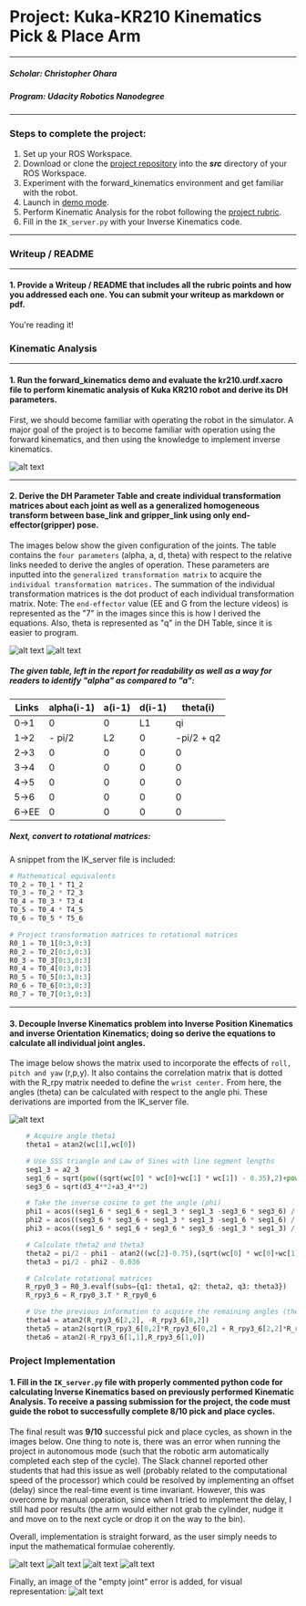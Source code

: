 # Project: Kuka-KR210 Kinematics Pick & Place Arm
___

##### Scholar: Christopher Ohara
##### Program: Udacity Robotics Nanodegree
___




### **Steps to complete the project:**  


1. Set up your ROS Workspace.
2. Download or clone the [project repository](https://github.com/udacity/RoboND-Kinematics-Project) into the ***src*** directory of your ROS Workspace.  
3. Experiment with the forward_kinematics environment and get familiar with the robot.
4. Launch in [demo mode](https://classroom.udacity.com/nanodegrees/nd209/parts/7b2fd2d7-e181-401e-977a-6158c77bf816/modules/8855de3f-2897-46c3-a805-628b5ecf045b/lessons/91d017b1-4493-4522-ad52-04a74a01094c/concepts/ae64bb91-e8c4-44c9-adbe-798e8f688193).
5. Perform Kinematic Analysis for the robot following the [project rubric](https://review.udacity.com/#!/rubrics/972/view).
6. Fill in the `IK_server.py` with your Inverse Kinematics code.


[//]: # (Image References)

[image1]: https://github.com/Ohara124c41/RoboND-Kinematics-Kuka-KR210/blob/master/images/Screenshot%20from%202017-09-24%2015-35-04.png?raw=true
[image2]: https://github.com/Ohara124c41/RoboND-Kinematics-Kuka-KR210/blob/master/images/001.jpg?raw=true
[image3]: https://github.com/Ohara124c41/RoboND-Kinematics-Kuka-KR210/blob/master/images/002.jpg?raw=true
[image4]: https://github.com/Ohara124c41/RoboND-Kinematics-Kuka-KR210/blob/master/images/003.jpg?raw=true
[image5]: https://github.com/Ohara124c41/RoboND-Kinematics-Kuka-KR210/blob/master/images/Screenshot%20from%202017-09-24%2015-27-42.png?raw=true
[image6]: https://github.com/Ohara124c41/RoboND-Kinematics-Kuka-KR210/blob/master/images/Screenshot%20from%202017-09-24%2015-31-08.png?raw=true
[image7]: https://github.com/Ohara124c41/RoboND-Kinematics-Kuka-KR210/blob/master/images/Screenshot%20from%202017-09-24%2015-32-11.png?raw=true
[image8]: https://github.com/Ohara124c41/RoboND-Kinematics-Kuka-KR210/blob/master/images/Screenshot%20from%202017-09-24%2015-32-57.png?raw=true
[image9]: https://github.com/Ohara124c41/RoboND-Kinematics-Kuka-KR210/blob/master/images/Screenshot%20from%202017-09-24%2015-36-24.png?raw=true



---
### Writeup / README
___

#### 1. Provide a Writeup / README that includes all the rubric points and how you addressed each one.  You can submit your writeup as markdown or pdf.  

You're reading it!

### Kinematic Analysis
___
#### 1. Run the forward_kinematics demo and evaluate the kr210.urdf.xacro file to perform kinematic analysis of Kuka KR210 robot and derive its DH parameters.

First, we should become familiar with operating the robot in the simulator. A major goal of the project is to become familiar with operation using the forward kinematics, and then using the knowledge to implement inverse kinematics.

![alt text][image1]

___
#### 2. Derive the DH Parameter Table and create individual transformation matrices about each joint as well as a generalized homogeneous transform between base_link and gripper_link using only end-effector(gripper) pose.

The images below show the given configuration of the joints. The table contains the `four parameters` (alpha, a, d, theta) with respect to the relative links needed to derive the angles of operation. These parameters are inputted into the `generalized transformation matrix` to acquire the `individual transformation matrices.` The summation of the individual transformation matrices is the dot product of each individual transformation matrix. Note: The `end-effector` value (EE and G from the lecture videos) is represented as the "7" in the images since this is how I derived the equations. Also, theta is represented as "q" in the DH Table, since it is easier to program.

![alt text][image2]
![alt text][image3]


##### The given table, left in the report for readability as well as a way for readers to identify "alpha" as compared to "a":
Links | alpha(i-1) | a(i-1) | d(i-1) | theta(i)
--- | --- | --- | --- | ---
0->1 | 0 | 0 | L1 | qi
1->2 | - pi/2 | L2 | 0 | -pi/2 + q2
2->3 | 0 | 0 | 0 | 0
3->4 |  0 | 0 | 0 | 0
4->5 | 0 | 0 | 0 | 0
5->6 | 0 | 0 | 0 | 0
6->EE | 0 | 0 | 0 | 0

##### Next, convert to rotational matrices:
A snippet from the IK_server file is included:

```python
# Mathematical equivalents
T0_2 = T0_1 * T1_2
T0_3 = T0_2 * T2_3
T0_4 = T0_3 * T3_4
T0_5 = T0_4 * T4_5
T0_6 = T0_5 * T5_6

# Project transformation matrices to rotational matrices
R0_1 = T0_1[0:3,0:3]
R0_2 = T0_2[0:3,0:3]
R0_3 = T0_3[0:3,0:3]
R0_4 = T0_4[0:3,0:3]
R0_5 = T0_5[0:3,0:3]
R0_6 = T0_6[0:3,0:3]
R0_7 = T0_7[0:3,0:3]
```
___
#### 3. Decouple Inverse Kinematics problem into Inverse Position Kinematics and inverse Orientation Kinematics; doing so derive the equations to calculate all individual joint angles.

The image below shows the matrix used to incorporate the effects of `roll, pitch and yaw` (r,p,y). It also contains the correlation matrix that is dotted with the R_rpy matrix needed to define the `wrist center.` From here, the angles (theta) can be calculated with respect to the angle phi. These derivations are imported from the IK_server file.

![alt text][image4]

```python
    # Acquire angle theta1
    theta1 = atan2(wc[1],wc[0])

    # Use SSS triangle and Law of Sines with line segment lengths
    seg1_3 = a2_3
    seg1_6 = sqrt(pow((sqrt(wc[0] * wc[0]+wc[1] * wc[1]) - 0.35),2)+pow((wc[2] - 0.75), 2))
    seg3_6 = sqrt(d3_4**2+a3_4**2)

    # Take the inverse cosine to get the angle (phi)
    phi1 = acos((seg1_6 * seg1_6 + seg1_3 * seg1_3 -seg3_6 * seg3_6) / (2 * seg1_6 * seg1_3))
    phi2 = acos((seg3_6 * seg3_6 + seg1_3 * seg1_3 -seg1_6 * seg1_6) / (2 * seg3_6 * seg1_3))
    phi3 = acos((seg1_6 * seg1_6 + seg3_6 * seg3_6 -seg1_3 * seg1_3) / (2 * seg1_6 * seg3_6))

    # Calculate theta2 and theta3
    theta2 = pi/2 - phi1 - atan2((wc[2]-0.75),(sqrt(wc[0] * wc[0]+wc[1] * wc[1]) - 0.35))
    theta3 = pi/2 - phi2 - 0.036

    # Calculate rotational matrices
    R_rpy0_3 = R0_3.evalf(subs={q1: theta1, q2: theta2, q3: theta3})
    R_rpy3_6 = R_rpy0_3.T * R_rpy0_6

    # Use the previous information to acquire the remaining angles (theta)
    theta4 = atan2(R_rpy3_6[2,2], -R_rpy3_6[0,2])
    theta5 = atan2(sqrt(R_rpy3_6[0,2]*R_rpy3_6[0,2] + R_rpy3_6[2,2]*R_rpy3_6[2,2]),R_rpy3_6[1,2])
    theta6 = atan2(-R_rpy3_6[1,1],R_rpy3_6[1,0])
```


### Project Implementation

#### 1. Fill in the `IK_server.py` file with properly commented python code for calculating Inverse Kinematics based on previously performed Kinematic Analysis. To receive a passing submission for the project, the code must guide the robot to successfully complete 8/10 pick and place cycles.

The final result was **9/10** successful pick and place cycles, as shown in the images below. One thing to note is, there was an error when running the project in autonomous mode (such that the robotic arm automatically completed each step of the cycle). The Slack channel reported other students that had this issue as well (probably related to the computational speed of the processor) which could be resolved by implementing an offset (delay) since the real-time event is time invariant. However, this was overcome by manual operation, since when I tried to implement the delay, I still had poor results (the arm would either not grab the cylinder, nudge it and move on to the next cycle or drop it on the way to the bin).

Overall, implementation is straight forward, as the user simply needs to input the mathematical formulae coherently.   

![alt text][image5]
![alt text][image6]
![alt text][image7]
![alt text][image8]

Finally, an image of the "empty joint" error is added, for visual representation:
![alt text][image9]
